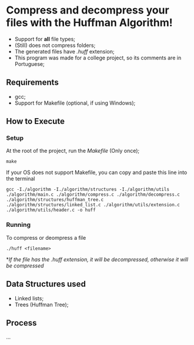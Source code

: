 # Compress and decompress your files with the Huffman Algorithm!

- Support for **all** file types;
- (Still) does not compress folders;
- The generated files have _.huff_ extension;
- This program was made for a college project, so its comments are in Portuguese;

## Requirements
- gcc;
- Support for Makefile (optional, if using Windows);

## How to Execute
### Setup
At the root of the project, run the _Makefile_ (Only once);
```
make
```

If your OS does not support Makefile, you can copy and paste this line into the terminal
```
gcc -I./algorithm -I./algorithm/structures -I./algorithm/utils ./algorithm/main.c ./algorithm/compress.c ./algorithm/decompress.c ./algorithm/structures/huffman_tree.c ./algorithm/structures/linked_list.c ./algorithm/utils/extension.c ./algorithm/utils/header.c -o huff
```

### Running
To compress or deompress a file
```
./huff <filename>
```

*_If the file has the .huff extension, it will be decompressed, otherwise it will be compressed_

## Data Structures used
- Linked lists;
- Trees (Huffman Tree);

## Process

...